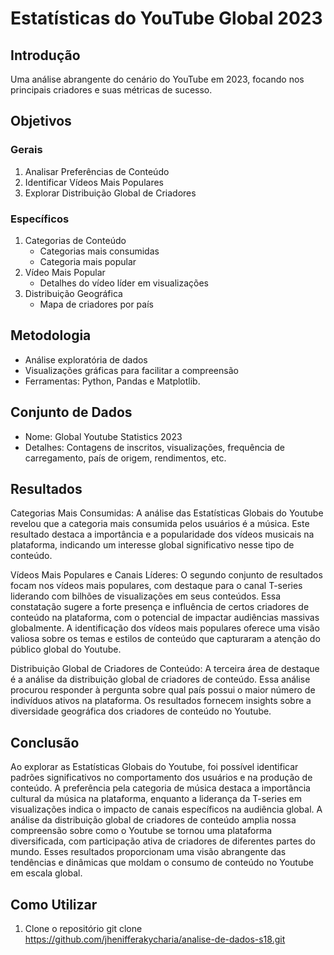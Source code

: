 # Estatísticas do YouTube Global 2023

## Introdução
Uma análise abrangente do cenário do YouTube em 2023, focando nos principais criadores e suas métricas de sucesso.

## Objetivos
### Gerais
1. Analisar Preferências de Conteúdo
2. Identificar Vídeos Mais Populares
3. Explorar Distribuição Global de Criadores

### Específicos
1. Categorias de Conteúdo
   - Categorias mais consumidas
   - Categoria mais popular
2. Vídeo Mais Popular
   - Detalhes do vídeo líder em visualizações
3. Distribuição Geográfica
   - Mapa de criadores por país

## Metodologia
- Análise exploratória de dados
- Visualizações gráficas para facilitar a compreensão
- Ferramentas: Python, Pandas e Matplotlib.

## Conjunto de Dados
- Nome: Global Youtube Statistics 2023
- Detalhes: Contagens de inscritos, visualizações, frequência de carregamento, país de origem, rendimentos, etc.

## Resultados
Categorias Mais Consumidas: A análise das Estatísticas Globais do Youtube revelou que a categoria mais consumida pelos usuários é a música. Este resultado destaca a importância e a popularidade dos vídeos musicais na plataforma, indicando um interesse global significativo nesse tipo de conteúdo. 

Vídeos Mais Populares e Canais Líderes: O segundo conjunto de resultados focam nos vídeos mais populares, com destaque para o canal T-series liderando com bilhões de visualizações em seus conteúdos. Essa constatação sugere a forte presença e influência de certos criadores de conteúdo na plataforma, com o potencial de impactar audiências massivas globalmente. A identificação dos vídeos mais populares oferece uma visão valiosa sobre os temas e estilos de conteúdo que capturaram a atenção do público global do Youtube.

Distribuição Global de Criadores de Conteúdo: A terceira área de destaque é a análise da distribuição global de criadores de conteúdo. Essa análise procurou responder à pergunta sobre qual país possui o maior número de indivíduos ativos na plataforma. Os resultados fornecem insights sobre a diversidade geográfica dos criadores de conteúdo no Youtube.

## Conclusão
Ao explorar as Estatísticas Globais do Youtube, foi possível identificar padrões significativos no comportamento dos usuários e na produção de conteúdo. A preferência pela categoria de música destaca a importância cultural da música na plataforma, enquanto a liderança da T-series em visualizações indica o impacto de canais específicos na audiência global. A análise da distribuição global de criadores de conteúdo amplia nossa compreensão sobre como o Youtube se tornou uma plataforma diversificada, com participação ativa de criadores de diferentes partes do mundo. Esses resultados proporcionam uma visão abrangente das tendências e dinâmicas que moldam o consumo de conteúdo no Youtube em escala global.

## Como Utilizar
1. Clone o repositório
   git clone https://github.com/jhenifferakycharia/analise-de-dados-s18.git
